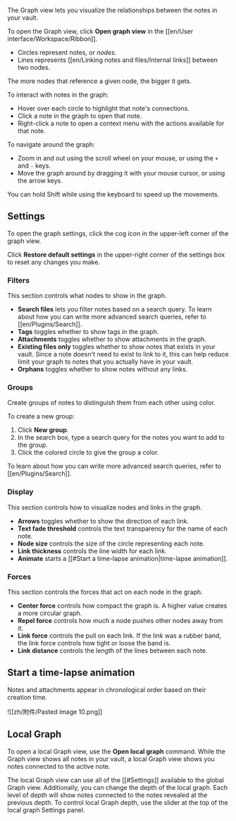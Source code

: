 The Graph view lets you visualize the relationships between the notes in your vault.

To open the Graph view, click **Open graph view** in the [[en/User interface/Workspace/Ribbon]].

- Circles represent notes, or _nodes_.
- Lines represents [[en/Linking notes and files/Internal links]] between two nodes.

The more nodes that reference a given node, the bigger it gets.

To interact with notes in the graph:

- Hover over each circle to highlight that note's connections.
- Click a note in the graph to open that note.
- Right-click a note to open a context menu with the actions available for that note.

To navigate around the graph:

- Zoom in and out using the scroll wheel on your mouse, or using the `+` and `-` keys.
- Move the graph around by dragging it with your mouse cursor, or using the arrow keys.

You can hold Shift while using the keyboard to speed up the movements.

## Settings

To open the graph settings, click the cog icon in the upper-left corner of the graph view.

Click **Restore default settings** in the upper-right corner of the settings box to reset any changes you make.

### Filters

This section controls what nodes to show in the graph.

- **Search files** lets you filter notes based on a search query. To learn about how you can write more advanced search queries, refer to [[en/Plugins/Search]].
- **Tags** toggles whether to show tags in the graph.
- **Attachments** toggles whether to show attachments in the graph.
- **Existing files only** toggles whether to show notes that exists in your vault. Since a note doesn't need to exist to link to it, this can help reduce limit your graph to notes that you actually have in your vault.
- **Orphans** toggles whether to show notes without any links.

### Groups

Create groups of notes to distinguish them from each other using color.

To create a new group:

1. Click **New group**.
2. In the search box, type a search query for the notes you want to add to the group.
3. Click the colored circle to give the group a color.

To learn about how you can write more advanced search queries, refer to [[en/Plugins/Search]].

### Display

This section controls how to visualize nodes and links in the graph.

- **Arrows** toggles whether to show the direction of each link.
- **Text fade threshold** controls the text transparency for the name of each note.
- **Node size** controls the size of the circle representing each note.
- **Link thickness** controls the line width for each link.
- **Animate** starts a [[#Start a time-lapse animation|time-lapse animation]].

### Forces

This section controls the forces that act on each node in the graph.

- **Center force** controls how compact the graph is. A higher value creates a more circular graph.
- **Repel force** controls how much a node pushes other nodes away from it.
- **Link force** controls the pull on each link. If the link was a rubber band, the link force controls how tight or loose the band is.
- **Link distance** controls the length of the lines between each note.

## Start a time-lapse animation

Notes and attachments appear in chronological order based on their creation time.

![[zh/附件/Pasted image 10.png]]

## Local Graph

To open a local Graph view, use the **Open local graph** command. While the Graph view shows all notes in your vault, a local Graph view shows you notes connected to the active note.

The local Graph view can use all of the [[#Settings]] available to the global Graph view. Additionally, you can change the depth of the local graph. Each level of depth will show notes connected to the notes revealed at the previous depth. To control local Graph depth, use the slider at the top of the local graph Settings panel.
